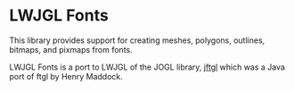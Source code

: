 LWJGL Fonts
============

This library provides support for creating meshes, polygons, outlines, bitmaps, and pixmaps from fonts.

LWJGL Fonts is a port to LWJGL of the JOGL library, [jftgl](http://code.google.com/p/jftgl/) which was a Java port of ftgl by Henry Maddock.
